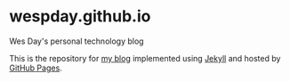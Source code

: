 wespday.github.io
=================

Wes Day's personal technology blog

This is the repository for [my blog](http://wespday.github.io/) implemented using [Jekyll](http://jekyllrb.com/) and hosted by [GitHub Pages](http://wespday.github.io/).
